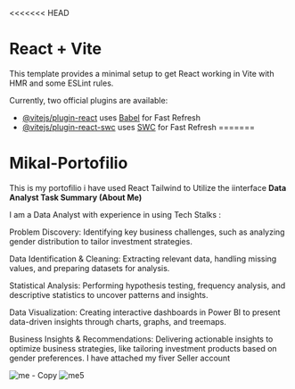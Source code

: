 

<<<<<<< HEAD
# React + Vite

This template provides a minimal setup to get React working in Vite with HMR and some ESLint rules.

Currently, two official plugins are available:

- [@vitejs/plugin-react](https://github.com/vitejs/vite-plugin-react/blob/main/packages/plugin-react/README.md) uses [Babel](https://babeljs.io/) for Fast Refresh
- [@vitejs/plugin-react-swc](https://github.com/vitejs/vite-plugin-react-swc) uses [SWC](https://swc.rs/) for Fast Refresh
=======
# Mikal-Portofilio
This is my portofilio i have used React Tailwind to Utilize the iinterface
                                                                **Data Analyst Task Summary (About Me)**

I am a Data Analyst with experience in using Tech Stalks :

Problem Discovery: Identifying key business challenges, such as analyzing gender distribution to tailor investment strategies.

Data Identification & Cleaning: Extracting relevant data, handling missing values, and preparing datasets for analysis.

Statistical Analysis: Performing hypothesis testing, frequency analysis, and descriptive statistics to uncover patterns and insights.

Data Visualization: Creating interactive dashboards in Power BI to present data-driven insights through charts, graphs, and treemaps.

Business Insights & Recommendations: Delivering actionable insights to optimize business strategies, like tailoring investment products based on gender preferences.
I have attached my fiver Seller account


![me - Copy](https://github.com/user-attachments/assets/62a4a6f2-66e9-4f83-bb6d-2f8362ae56ef)
![me5](https://github.com/user-attachments/assets/f3eb1ddc-0743-4b37-a12f-1d905a192b04)
